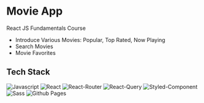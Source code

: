 # Movie App
React JS Fundamentals Course
- Introduce Various Movies: Popular, Top Rated, Now Playing
- Search Movies
- Movie Favorites

## Tech Stack
<img alt="Javascript" src ="https://img.shields.io/badge/JavaScript-F7DF1E.svg?&logo=JavaScript&logoColor=white"/> <img alt="React" src ="https://img.shields.io/badge/React-61DAFB.svg?&logo=React&logoColor=white"/>
<img alt="React-Router" src ="https://img.shields.io/badge/React Router-CA4245.svg?&logo=React Router&logoColor=white"/>
<img alt="React-Query" src ="https://img.shields.io/badge/React Query-FF4154.svg?&logo=React Query&logoColor=white"/>
<img alt="Styled-Component" src ="https://img.shields.io/badge/Styled Components-DB7093.svg?&logo=styled-components&logoColor=white"/>
<img alt="Sass" src ="https://img.shields.io/badge/Sass-CC6699.svg?&logo=Sass&logoColor=white"/>
<img alt="Github Pages" src ="https://img.shields.io/badge/GitHub Pages-222222.svg?&logo=GitHub&logoColor=white"/>
